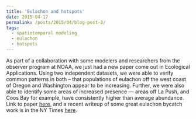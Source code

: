 ```yaml
---
title: 'Eulachon and hotspots'
date: 2015-04-17
permalink: /posts/2015/04/blog-post-2/
tags:
  - spatiotemporal modeling
  - eulachon
  - hotspots
---
```


As part of a collaboration with some modelers and researchers from the observer program at NOAA, we just had a new paper come out in Ecological Applications. Using two independent datasets, we were able to verify common patterns in both – that populations of eulachon off the west coast of Oregon and Washington appear to be increasing. Further, we were also able to identify some areas of increased presence — areas off La Push, and Coos Bay for example, have consistently higher than average abundance. Link to paper [here](http://onlinelibrary.wiley.com/doi/10.1890/15-0051.1/abstract), and a recent writeup of some great eulachon bycatch work is in the NY Times [here](https://www.nytimes.com/2015/04/14/science/easy-solution-for-shrimpers-and-smelt-alike.html).
